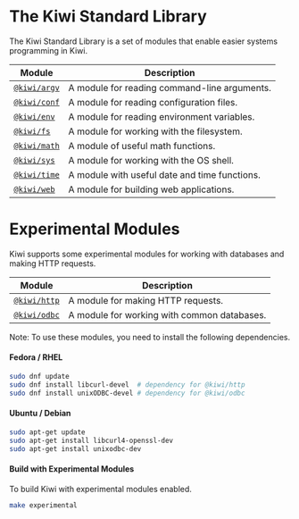 # The Kiwi Standard Library

The Kiwi Standard Library is a set of modules that enable easier systems programming in Kiwi.

| **Module** | **Description** |
| --- | --- |
| [`@kiwi/argv`](lib/argv.md) | A module for reading command-line arguments. |
| [`@kiwi/conf`](lib/conf.md) | A module for reading configuration files. |
| [`@kiwi/env`](lib/env.md) | A module for reading environment variables. |
| [`@kiwi/fs`](lib/fs.md) | A module for working with the filesystem. |
| [`@kiwi/math`](lib/math.md) | A module of useful math functions. |
| [`@kiwi/sys`](lib/sys.md) | A module for working with the OS shell. |
| [`@kiwi/time`](lib/time.md) | A module with useful date and time functions. |
| [`@kiwi/web`](lib/web.md) | A module for building web applications. |

# Experimental Modules

Kiwi supports some experimental modules for working with databases and making HTTP requests.

| **Module** | **Description** |
| --- | --- |
| [`@kiwi/http`](lib/http.md) | A module for making HTTP requests. |
| [`@kiwi/odbc`](lib/odbc.md) | A module for working with common databases. |


Note: To use these modules, you need to install the following dependencies.

#### Fedora / RHEL

```bash
sudo dnf update
sudo dnf install libcurl-devel  # dependency for @kiwi/http
sudo dnf install unixODBC-devel # dependency for @kiwi/odbc
```

#### Ubuntu / Debian

```bash
sudo apt-get update
sudo apt-get install libcurl4-openssl-dev
sudo apt-get install unixodbc-dev
```

#### Build with Experimental Modules
To build Kiwi with experimental modules enabled.

```bash
make experimental
```